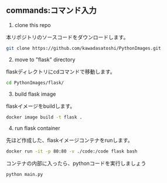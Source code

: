 

## commands:コマンド入力


1. clone this repo

本リポジトリのソースコードをダウンロードします。

```sh
git clone https://github.com/kawadasatoshi/PythonImages.git
```


2. move to "flask" directory

flaskディレクトリにcdコマンドで移動します。

```sh
cd PythonImages/flask/
```


3. build flask image

flaskイメージをbuildします。

```sh
docker image build -t flask .
```


4. run flask container

先ほど作成した、flaskイメージコンテナをrunします。

```sh
docker run -it -p 80:80 -v ./code:/code flask bash
```

コンテナの内部に入ったら、pythonコードを実行しましょう


```sh
python main.py
```






